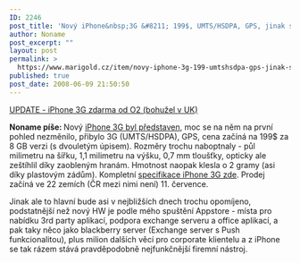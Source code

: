 ```yaml
---
ID: 2246
post_title: 'Nový iPhone&nbsp;3G &#8211; 199$, UMTS/HSDPA, GPS, jinak se moc neliší'
author: Noname
post_excerpt: ""
layout: post
permalink: >
  https://www.marigold.cz/item/novy-iphone-3g-199-umtshsdpa-gps-jinak-se-moc-nelisi
published: true
post_date: 2008-06-09 21:50:50
---
```

<a href="http://internet.blog.lupa.cz/iphone-3g-s-upisem-zdarma-od-o2">UPDATE - iPhone 3G zdarma od O2 (bohužel v UK)</a>

<strong>Noname píše: </strong>Nový <a href="http://internet.blog.lupa.cz/keynote-steva-jobse-apple-na-wwdc-bude-novy-iphone">iPhone 3G byl představen</a>, moc se na něm na první pohled nezměnilo, přibylo 3G (UMTS/HSDPA), GPS, cena začíná na 199$ za 8 GB verzi (s dvouletým úpisem). Rozměry trochu naboptnaly - půl milimetru na šířku, 1,1 milimetru na výšku, 0,7 mm tloušťky, opticky ale zeštíhlil díky zaobleným hranám. Hmotnost naopak klesla o 2 gramy (asi díky plastovým zádům). Kompletní <a href="http://internet.blog.lupa.cz/novy-iphone-3g-specifikace-a-cena">specifikace iPhone 3G zde</a>. Prodej začíná ve 22 zemích (ČR mezi nimi není) 11. července.

Jinak ale to hlavní bude asi v nejbližších dnech trochu opomíjeno, podstatnější než nový HW je podle mého spuštění Appstore - místa pro nabídku 3rd party aplikací, podpora exchange serveru a office aplikací, a pak taky něco jako blackberry server (Exchange server s Push funkcionalitou), plus milion dalších věcí pro corporate klientelu a z iPhone se tak rázem stává pravděpodobně nejfunkčnější firemní nástroj.